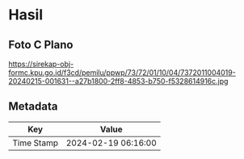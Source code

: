 # Hasil

## Foto C Plano

https://sirekap-obj-formc.kpu.go.id/f3cd/pemilu/ppwp/73/72/01/10/04/7372011004019-20240215-001631--a27b1800-2ff8-4853-b750-f5328614916c.jpg


## Metadata

| Key        | Value               |
| ---------- | ------------------- |
| Time Stamp | 2024-02-19 06:16:00 |



